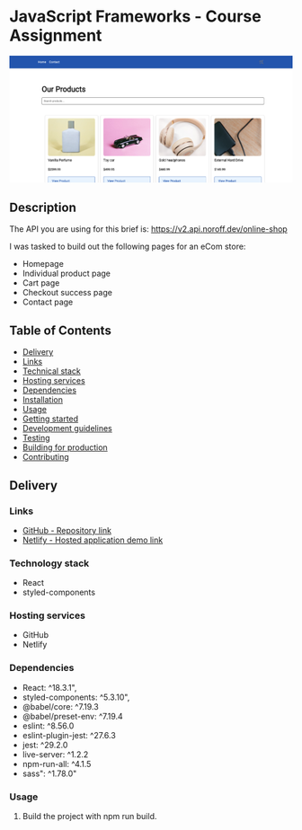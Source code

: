 # JavaScript Frameworks - Course Assignment
<img width="1325" alt="Screenshot" src="https://github.com/rikke-dishington/javascript-frameworks-ca/blob/main/Screenshot%202025-03-02%20at%2010.20.00.png">

## Description
The API you are using for this brief is: https://v2.api.noroff.dev/online-shop

I was tasked to build out the following pages for an eCom store:

* Homepage
* Individual product page
* Cart page
* Checkout success page
* Contact page

## Table of Contents
* [Delivery](#delivery)
* [Links](#links)
* [Technical stack](#technical_stack)
* [Hosting services](#hosting_services)
* [Dependencies](#dependencies)
* [Installation](#installation)
* [Usage](#usage)
* [Getting started](#getting_started)
* [Development guidelines](#development_guidelines)
* [Testing](#testing)
* [Building for production](#building_for_production)
* [Contributing](#contributing)

 ## Delivery

### Links
* [GitHub - Repository link](https://github.com/rikke-dishington/javascript-frameworks-ca)
* [Netlify - Hosted application demo link](https://luxury-manatee-260bb8.netlify.app/)
  
### Technology stack
* React
* styled-components

### Hosting services
 - GitHub
 - Netlify

### Dependencies
* React: ^18.3.1",
* styled-components: ^5.3.10",
* @babel/core: ^7.19.3
* @babel/preset-env: ^7.19.4
* eslint: ^8.56.0
* eslint-plugin-jest: ^27.6.3
* jest: ^29.2.0
* live-server: ^1.2.2
* npm-run-all: ^4.1.5
* sass": ^1.78.0"

### Usage
1. Build the project with npm run build.
